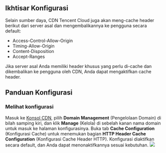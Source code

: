

## Ikhtisar Konfigurasi
Selain sumber daya, CDN Tencent Cloud juga akan meng-cache header berikut dari server asal dan mengembalikannya ke pengguna secara default:
+ Access-Control-Allow-Origin
+ Timing-Allow-Origin
+ Content-Disposition
+ Accept-Ranges

Jika server asal Anda memiliki header khusus yang perlu di-cache dan dikembalikan ke pengguna oleh CDN, Anda dapat mengaktifkan cache header.

## Panduan Konfigurasi
### Melihat konfigurasi
Masuk ke [Konsol CDN](https://console.cloud.tencent.com/cdn), pilih **Domain Management** (Pengelolaan Domain) di bilah samping kiri, dan klik **Manage** (Kelola) di sebelah kanan nama domain untuk masuk ke halaman konfigurasinya. Buka tab **Cache Configuration** (Konfigurasi Cache) untuk menemukan bagian **HTTP Header Cache Configuration** (Konfigurasi Cache Header HTTP). Konfigurasi diaktifkan secara default, dan Anda dapat menonaktifkannya sesuai kebutuhan.
![](https://main.qcloudimg.com/raw/0fb4739f743b6242c463672a2f059098.png)





